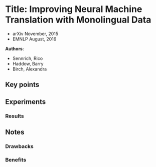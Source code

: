 # Title: Improving Neural Machine Translation with Monolingual Data
* arXiv November, 2015
* EMNLP August, 2016

**Authors**:
* Sennrich, Rico
* Haddow, Barry
* Birch, Alexandra

## Key points


## Experiments

### Results

## Notes
### Drawbacks

### Benefits
